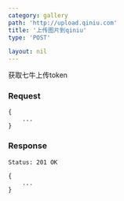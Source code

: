 ```yaml
---
category: gallery
path: 'http://upload.qiniu.com'
title: '上传图片到qiniu'
type: 'POST'

layout: nil
---
```


获取七牛上传token

### Request

```
{
    ...
}
```

### Response

```Status: 201 OK```
```
{
    ...
}
```

